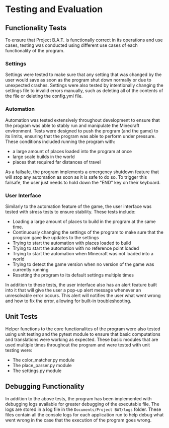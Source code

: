 <!--
File:         testing_and_evaluation.md
Description:  Describes how code was validated so that everything works
-->

# Testing and Evaluation

## Functionality Tests

To ensure that Project B.A.T. is functionally correct in its operations and use cases, testing was
conducted using different use cases of each functionality of the program.

### Settings

Settings were tested to make sure that any setting that was changed by the user would save as soon
as the program shut down normally or due to unexpected crashes. Settings were also tested by
intentionally changing the settings file to invalid errors manually, such as deleting all of the
contents of the file or deleting the config.yml file.

### Automation

Automation was tested extensively throughout development to ensure that the program was able to
stably run and manipulate the Minecraft environment. Tests were designed to push the program (and
the game) to its limits, ensuring that the program was able to perform under pressure. These
conditions included running the program with:

- a large amount of places loaded into the program at once
- large scale builds in the world
- places that required far distances of travel

As a failsafe, the program implements a emergency shutdown feature that will stop any automation as
soon as it is safe to do so. To trigger this failsafe, the user just needs to hold down the "END"
key on their keyboard.

### User Interface

Similarly to the automation feature of the game, the user interface was tested with stress tests to
ensure stability. These tests include:

- Loading a large amount of places to build in the program at the same time.
- Continuously changing the settings of the program to make sure that the program gave live updates
  to the settings
- Trying to start the automation with places loaded to build
- Trying to start the automation with no reference point loaded
- Trying to start the automation when Minecraft was not loaded into a world
- Trying to detect the game version when no version of the game was currently running
- Resetting the program to its default settings multiple times

In addition to these tests, the user interface also has an alert feature built into it that will
give the user a pop-up alert message whenever an unresolvable error occurs. This alert will
notifies the user what went wrong and how to fix the error, allowing for built-in troubleshooting.

## Unit Tests

Helper functions to the core functionalites of the program were also tested using unit testing and
the pytest module to ensure that basic computations and translations were working as expected. These
basic modules that are used multiple times throughout the program and were tested with unit testing
were:

- The color_matcher.py module
- The place_parser.py module
- The settings.py module

## Debugging Functionality

In addition to the above tests, the program has been implemented with debugging logs available for
greater debugging of the executable file. The logs are stored in a log file in the
`Documents/Project BAT/logs` folder. These files contain all the console logs for each application run
to help debug what went wrong in the case that the execution of the program goes wrong.
